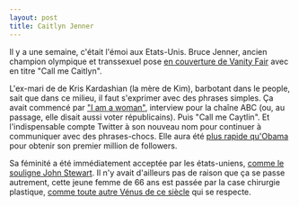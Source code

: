 ```yaml
---
layout: post
title: Caitlyn Jenner
---
```

Il y a une semaine, c'était l'émoi aux Etats-Unis. Bruce Jenner,
ancien champion olympique et transsexuel pose [en couverture de
Vanity Fair](https://twitter.com/Caitlyn_Jenner/status/605407852342018048)
avec en titre "Call me Caitlyn".

L'ex-mari de de Kris Kardashian (la mère de Kim), barbotant dans le
people, sait que dans ce milieu, il faut s'exprimer avec des phrases
simples. Ça avait commencé par
["I am a woman"](http://uk.businessinsider.com/bruce-jenner-interview-says-hes-a-woman-2015-4?r=US),
interview pour la chaîne ABC (ou, au passage, elle disait aussi voter
républicains). Puis "Call me Caytlin". Et l'indispensable compte Twitter
à son nouveau nom pour continuer à communiquer avec des phrases-chocs.
Elle aura été [plus rapide qu'Obama](http://www.theguardian.com/technology/2015/jun/02/caitlyn-jenner-twitter-record-million-followers-vanity-fair)
pour obtenir son premier million de followers.

Sa féminité a été immédiatement acceptée par les états-uniens,
[comme le souligne John Stewart](https://www.youtube.com/watch?t=14&v=lE2_4yt0Aow).
Il n'y avait d'ailleurs pas de raison que ça se passe autrement,
cette jeune femme de 66 ans est passée par la case chirurgie plastique,
[comme toute autre Vénus de ce siècle](http://cinema.arte.tv/fr/supervenus)
qui se respecte.
